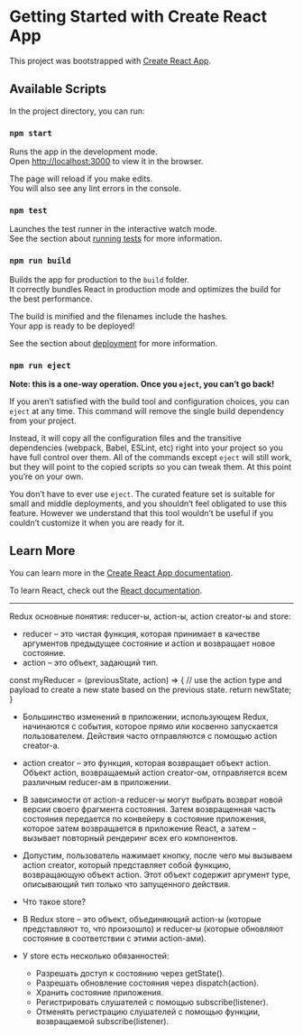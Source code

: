 # Getting Started with Create React App

This project was bootstrapped with [Create React App](https://github.com/facebook/create-react-app).

## Available Scripts

In the project directory, you can run:

### `npm start`

Runs the app in the development mode.\
Open [http://localhost:3000](http://localhost:3000) to view it in the browser.

The page will reload if you make edits.\
You will also see any lint errors in the console.

### `npm test`

Launches the test runner in the interactive watch mode.\
See the section about [running tests](https://facebook.github.io/create-react-app/docs/running-tests) for more information.

### `npm run build`

Builds the app for production to the `build` folder.\
It correctly bundles React in production mode and optimizes the build for the best performance.

The build is minified and the filenames include the hashes.\
Your app is ready to be deployed!

See the section about [deployment](https://facebook.github.io/create-react-app/docs/deployment) for more information.

### `npm run eject`

**Note: this is a one-way operation. Once you `eject`, you can’t go back!**

If you aren’t satisfied with the build tool and configuration choices, you can `eject` at any time. This command will remove the single build dependency from your project.

Instead, it will copy all the configuration files and the transitive dependencies (webpack, Babel, ESLint, etc) right into your project so you have full control over them. All of the commands except `eject` will still work, but they will point to the copied scripts so you can tweak them. At this point you’re on your own.

You don’t have to ever use `eject`. The curated feature set is suitable for small and middle deployments, and you shouldn’t feel obligated to use this feature. However we understand that this tool wouldn’t be useful if you couldn’t customize it when you are ready for it.

## Learn More

You can learn more in the [Create React App documentation](https://facebook.github.io/create-react-app/docs/getting-started).

To learn React, check out the [React documentation](https://reactjs.org/).


----------------------

Redux основные понятия: reducer-ы, action-ы, action creator-ы and store:

+ reducer – это чистая функция, которая принимает в качестве аргументов предыдущее состояние и action и возвращает новое состояние. 
+ action – это объект, задающий тип.

const myReducer = (previousState, action) => {
    // use the action type and payload to create a new state based on the previous state.
    return newState;
}

+ Большинство изменений в приложении, использующем Redux, начинаются с события, которое прямо или косвенно запускается пользователем. Действия часто отправляются с помощью action creator-а.
+ action creator – это функция, которая возвращает объект action. Объект action, возвращаемый action creator-ом, отправляется всем различным reducer-ам в приложении.
+ В зависимости от action-а reducer-ы могут выбрать возврат новой версии своего фрагмента состояния. Затем возвращенная часть состояния передается по конвейеру в состояние приложения, которое затем возвращается в приложение React, а затем – вызывает повторный рендеринг всех его компонентов.

+ Допустим, пользователь нажимает кнопку, после чего мы вызываем action creator, который представляет собой функцию, возвращающую объект action. Этот объект содержит аргумент type, описывающий тип только что запущенного действия.

+ Что такое store?
+ В Redux store – это объект, объединяющий action-ы (которые представляют то, что произошло) и reducer-ы (которые обновляют состояние в соответствии с этими action-ами). 
+ У store есть несколько обязанностей:
    - Разрешать доступ к состоянию через getState().
    - Разрешать обновление состояния через dispatch(action).
    - Хранить состояние приложения.
    - Регистрировать слушателей с помощью subscribe(listener).
    - Отменять регистрацию слушателей с помощью функции, возвращаемой subscribe(listener).
